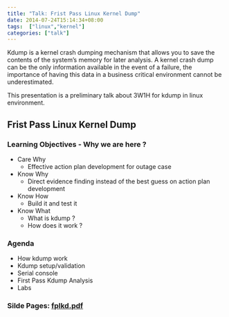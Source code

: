 ```yaml
---
title: "Talk: Frist Pass Linux Kernel Dump"
date: 2014-07-24T15:14:34+08:00
tags:  ["linux","kernel"]
categories: ["talk"]
---
```

Kdump is a kernel crash dumping mechanism that allows you to save the contents of the system’s memory for later analysis. A kernel crash dump can be the only information available in the event of a failure, the importance of having this data in a business critical environment cannot be underestimated.


This presentation is a preliminary talk about 3W1H for kdump in linux environment.
<!--more-->
## Frist Pass Linux Kernel Dump
### Learning Objectives - Why we are here ?
- Care Why  
  - Effective action plan development for outage case
- Know Why  
  - Direct evidence finding instead of the best guess on action plan development
- Know How  
  - Build it and test it
- Know What  
  - What is kdump ?
  - How does it work ?

### Agenda
- How kdump work
- Kdump setup/validation
- Serial console
- First Pass Kdump Analysis
- Labs

### Silde Pages: [fplkd.pdf](https://drive.google.com/open?id=1uk8c2gx3gbHBQfku7aT5oqNj3XUUczIL)

